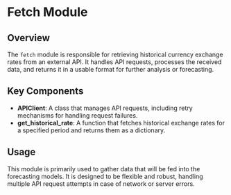 # Fetch Module

## Overview

The `fetch` module is responsible for retrieving historical currency exchange rates from an external API. It handles API requests, processes the received data, and returns it in a usable format for further analysis or forecasting.

## Key Components

- **APIClient**: A class that manages API requests, including retry mechanisms for handling request failures.
- **get_historical_rate**: A function that fetches historical exchange rates for a specified period and returns them as a dictionary.

## Usage

This module is primarily used to gather data that will be fed into the forecasting models. It is designed to be flexible and robust, handling multiple API request attempts in case of network or server errors.
